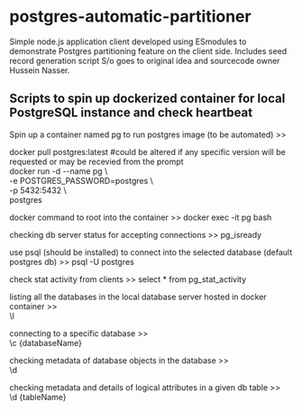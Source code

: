 # postgres-automatic-partitioner
Simple node.js application client developed using ESmodules to demonstrate Postgres partitioning feature on the client side. Includes seed record generation script
S/o goes to original idea and sourcecode owner Hussein Nasser.

## Scripts to spin up dockerized container for local PostgreSQL instance and check heartbeat
Spin up a container named pg to run postgres image (to be automated) >>

docker pull postgres:latest #could be altered if any specific version will be requested or may be recevied from the prompt  
docker run -d --name pg \\   
-e POSTGRES_PASSWORD=postgres \\  
-p 5432:5432 \\   
postgres

docker command to root into the container >>
docker exec -it pg bash

checking db server status for accepting connections >> 
pg_isready

use psql (should be installed) to connect into the selected database (default postgres db) >>
psql -U postgres

check stat activity from clients >>
select * from pg_stat_activity

listing all the databases in the local database server hosted in docker container >>  
\l

connecting to a specific database >>  
\c {databaseName}

checking metadata of database objects in the database >>  
\d 

checking metadata and details of logical attributes in a given db table >>  
\d {tableName}
